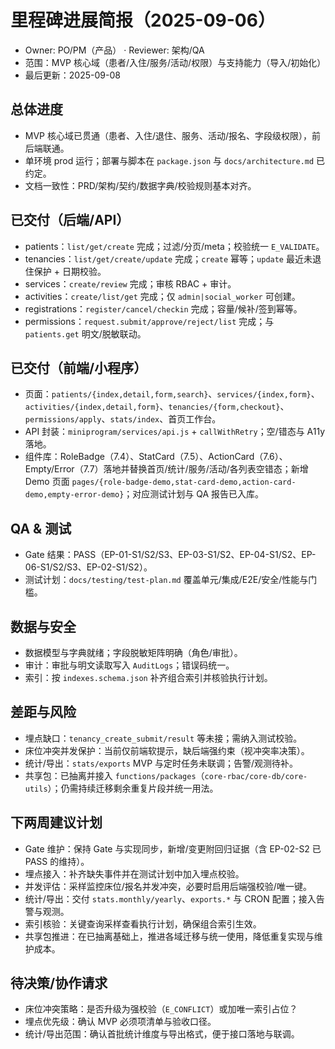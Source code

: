 # 里程碑进展简报（2025-09-06）

- Owner: PO/PM（产品） · Reviewer: 架构/QA
- 范围：MVP 核心域（患者/入住/服务/活动/权限）与支持能力（导入/初始化）
- 最后更新：2025-09-08

## 总体进度
- MVP 核心域已贯通（患者、入住/退住、服务、活动/报名、字段级权限），前后端联通。
- 单环境 prod 运行；部署与脚本在 `package.json` 与 `docs/architecture.md` 已约定。
- 文档一致性：PRD/架构/契约/数据字典/校验规则基本对齐。

## 已交付（后端/API）
- patients：`list/get/create` 完成；过滤/分页/meta；校验统一 `E_VALIDATE`。
- tenancies：`list/get/create/update` 完成；`create` 幂等；`update` 最近未退住保护 + 日期校验。
- services：`create/review` 完成；审核 RBAC + 审计。
- activities：`create/list/get` 完成；仅 `admin|social_worker` 可创建。
- registrations：`register/cancel/checkin` 完成；容量/候补/签到幂等。
- permissions：`request.submit/approve/reject/list` 完成；与 `patients.get` 明文/脱敏联动。

## 已交付（前端/小程序）
- 页面：`patients/{index,detail,form,search}`、`services/{index,form}`、`activities/{index,detail,form}`、`tenancies/{form,checkout}`、`permissions/apply`、`stats/index`、首页工作台。
- API 封装：`miniprogram/services/api.js` + `callWithRetry`；空/错态与 A11y 落地。
 - 组件库：RoleBadge（7.4）、StatCard（7.5）、ActionCard（7.6）、Empty/Error（7.7）落地并替换首页/统计/服务/活动/各列表空错态；新增 Demo 页面 `pages/{role-badge-demo,stat-card-demo,action-card-demo,empty-error-demo}`；对应测试计划与 QA 报告已入库。

## QA & 测试
- Gate 结果：PASS（EP-01-S1/S2/S3、EP-03-S1/S2、EP-04-S1/S2、EP-06-S1/S2/S3、EP-02-S1/S2）。
- 测试计划：`docs/testing/test-plan.md` 覆盖单元/集成/E2E/安全/性能与门槛。

## 数据与安全
- 数据模型与字典就绪；字段脱敏矩阵明确（角色/审批）。
- 审计：审批与明文读取写入 `AuditLogs`；错误码统一。
- 索引：按 `indexes.schema.json` 补齐组合索引并核验执行计划。

## 差距与风险
- 埋点缺口：`tenancy_create_submit/result` 等未接；需纳入测试校验。
- 床位冲突并发保护：当前仅前端软提示，缺后端强约束（视冲突率决策）。
- 统计/导出：`stats/exports` MVP 与定时任务未联调；告警/观测待补。
- 共享包：已抽离并接入 `functions/packages`（`core-rbac/core-db/core-utils`）；仍需持续迁移剩余重复片段并统一用法。

## 下两周建议计划
- Gate 维护：保持 Gate 与实现同步，新增/变更附回归证据（含 EP-02-S2 已 PASS 的维持）。
- 埋点接入：补齐缺失事件并在测试计划中加入埋点校验。
- 并发评估：采样监控床位/报名并发冲突，必要时启用后端强校验/唯一键。
- 统计/导出：交付 `stats.monthly/yearly`、`exports.*` 与 CRON 配置；接入告警与观测。
- 索引核验：关键查询采样查看执行计划，确保组合索引生效。
- 共享包推进：在已抽离基础上，推进各域迁移与统一使用，降低重复实现与维护成本。

## 待决策/协作请求
- 床位冲突策略：是否升级为强校验（`E_CONFLICT`）或加唯一索引占位？
- 埋点优先级：确认 MVP 必须项清单与验收口径。
- 统计/导出范围：确认首批统计维度与导出格式，便于接口落地与联调。
